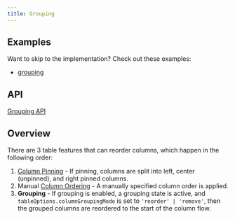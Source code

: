 ```yaml
---
title: Grouping
---
```


## Examples

Want to skip to the implementation? Check out these examples:

- [grouping](../examples/react/grouping)

## API

[Grouping API](../api/features/grouping)

## Overview

There are 3 table features that can reorder columns, which happen in the following order:

1. [Column Pinning](../guide/column-pinning) - If pinning, columns are split into left, center (unpinned), and right pinned columns.
2. Manual [Column Ordering](../guide/column-ordering) - A manually specified column order is applied.
3. **Grouping** - If grouping is enabled, a grouping state is active, and `tableOptions.columnGroupingMode` is set to `'reorder' | 'remove'`, then the grouped columns are reordered to the start of the column flow.
